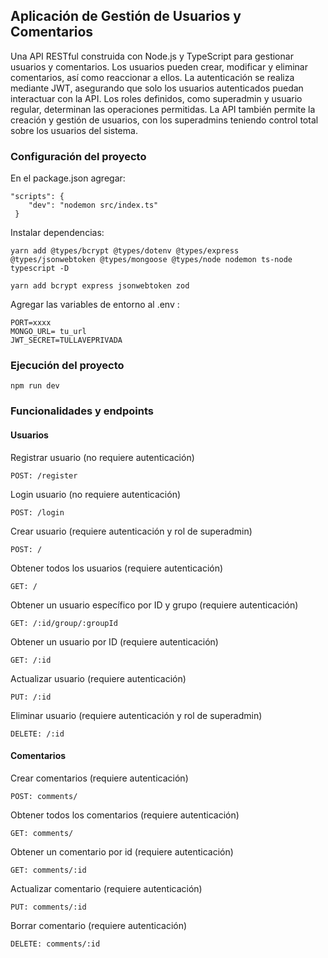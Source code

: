 ## Aplicación de Gestión de Usuarios y Comentarios

Una API RESTful construida con Node.js y TypeScript para gestionar usuarios y comentarios. Los usuarios pueden crear, modificar y eliminar comentarios, así como reaccionar a ellos. La autenticación se realiza mediante JWT, asegurando que solo los usuarios autenticados puedan interactuar con la API. Los roles definidos, como superadmin y usuario regular, determinan las operaciones permitidas. La API también permite la creación y gestión de usuarios, con los superadmins teniendo control total sobre los usuarios del sistema.

### Configuración del proyecto

En el package.json agregar:
```
"scripts": {
    "dev": "nodemon src/index.ts"
 }
```

Instalar dependencias:

```
yarn add @types/bcrypt @types/dotenv @types/express @types/jsonwebtoken @types/mongoose @types/node nodemon ts-node typescript -D

yarn add bcrypt express jsonwebtoken zod
```

Agregar las variables de entorno al .env :
```
PORT=xxxx
MONGO_URL= tu_url
JWT_SECRET=TULLAVEPRIVADA
```
### Ejecución del proyecto

```
npm run dev
```

### Funcionalidades y endpoints

#### Usuarios

Registrar usuario (no requiere autenticación)
```
POST: /register
```

Login usuario (no requiere autenticación)
```
POST: /login
```

Crear usuario (requiere autenticación y rol de superadmin)
```
POST: /
```

Obtener todos los usuarios (requiere autenticación)
```
GET: /
```

Obtener un usuario específico por ID y grupo (requiere autenticación)
```
GET: /:id/group/:groupId
```

Obtener un usuario por ID (requiere autenticación)
```
GET: /:id
```

Actualizar usuario (requiere autenticación)
```
PUT: /:id
```

Eliminar usuario (requiere autenticación y rol de superadmin)
```
DELETE: /:id
```

#### Comentarios

Crear comentarios (requiere autenticación)
```
POST: comments/
```

Obtener todos los comentarios (requiere autenticación)
```
GET: comments/
```

Obtener un comentario por id (requiere autenticación)
```
GET: comments/:id
```

Actualizar comentario (requiere autenticación)
```
PUT: comments/:id
```

Borrar comentario (requiere autenticación)
```
DELETE: comments/:id
```

